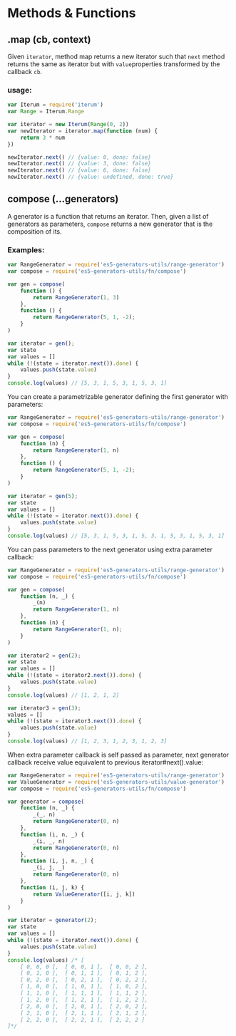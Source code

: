 # Methods & Functions

## .map (cb, context)

Given `iterator`, method map returns a new iterator such that `next` method returns the same as iterator but with `value`properties transformed by the callback `cb`.

### usage:
``` javascript
var Iterum = require('iterum')
var Range = Iterum.Range

var iterator = new Iterum(Range(0, 2))
var newIterator = iterator.map(function (num) {
    return 3 * num
})

newIterator.next() // {value: 0, done: false}
newIterator.next() // {value: 3, done: false}
newIterator.next() // {value: 6, done: false}
newIterator.next() // {value: undefined, done: true}
```

## compose (...generators)

A generator is a function that returns an iterator. Then, given a list of generators as parameters, `compose` returns a new generator that is the composition of its.

### Examples:
``` javascript
var RangeGenerator = require('es5-generators-utils/range-generator')
var compose = require('es5-generators-utils/fn/compose')

var gen = compose(
    function () {
        return RangeGenerator(1, 3)
    },
    function () {
        return RangeGenerator(5, 1, -2);
    }
)

var iterator = gen();
var state
var values = []
while (!(state = iterator.next()).done) {
    values.push(state.value)
}
console.log(values) // [5, 3, 1, 5, 3, 1, 5, 3, 1]
```

You can create a parametrizable generator defining the first generator with parameters:
``` javascript
var RangeGenerator = require('es5-generators-utils/range-generator')
var compose = require('es5-generators-utils/fn/compose')

var gen = compose(
    function (n) {
        return RangeGenerator(1, n)
    },
    function () {
        return RangeGenerator(5, 1, -2);
    }
)

var iterator = gen(5);
var state
var values = []
while (!(state = iterator.next()).done) {
    values.push(state.value)
}
console.log(values) // [5, 3, 1, 5, 3, 1, 5, 3, 1, 5, 3, 1, 5, 3, 1]
```

You can pass parameters to the next generator using extra parameter callback:
``` javascript
var RangeGenerator = require('es5-generators-utils/range-generator')
var compose = require('es5-generators-utils/fn/compose')

var gen = compose(
    function (n, _) {
        _(n)
        return RangeGenerator(1, n)
    },
    function (n) {
        return RangeGenerator(1, n);
    }
)

var iterator2 = gen(2);
var state
var values = []
while (!(state = iterator2.next()).done) {
    values.push(state.value)
}
console.log(values) // [1, 2, 1, 2]

var iterator3 = gen(3);
values = []
while (!(state = iterator3.next()).done) {
    values.push(state.value)
}
console.log(values) // [1, 2, 3, 1, 2, 3, 1, 2, 3]
```

When extra parameter callback is self passed as parameter, next generator callback receive value equivalent to previous iterator#next().value:
``` javascript
var RangeGenerator = require('es5-generators-utils/range-generator')
var ValueGenerator = require('es5-generators-utils/value-generator')
var compose = require('es5-generators-utils/fn/compose')

var generator = compose(
    function (n, _) {
        _(_, n)
        return RangeGenerator(0, n)
    },
    function (i, n, _) {
        _(i, _, n)
        return RangeGenerator(0, n)
    },
    function (i, j, n, _) {
        _(i, j, _)
        return RangeGenerator(0, n)
    },
    function (i, j, k) {
        return ValueGenerator([i, j, k])
    }
)

var iterator = generator(2);
var state
var values = []
while (!(state = iterator.next()).done) {
    values.push(state.value)
}
console.log(values) /* [
    [ 0, 0, 0 ],  [ 0, 0, 1 ],  [ 0, 0, 2 ],
    [ 0, 1, 0 ],  [ 0, 1, 1 ],  [ 0, 1, 2 ],
    [ 0, 2, 0 ],  [ 0, 2, 1 ],  [ 0, 2, 2 ],
    [ 1, 0, 0 ],  [ 1, 0, 1 ],  [ 1, 0, 2 ],
    [ 1, 1, 0 ],  [ 1, 1, 1 ],  [ 1, 1, 2 ],
    [ 1, 2, 0 ],  [ 1, 2, 1 ],  [ 1, 2, 2 ],
    [ 2, 0, 0 ],  [ 2, 0, 1 ],  [ 2, 0, 2 ],
    [ 2, 1, 0 ],  [ 2, 1, 1 ],  [ 2, 1, 2 ],
    [ 2, 2, 0 ],  [ 2, 2, 1 ],  [ 2, 2, 2 ]
]*/
```